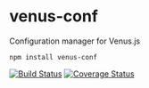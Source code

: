 # venus-conf

Configuration manager for Venus.js

```
npm install venus-conf
```

[![Build Status](https://travis-ci.org/venusjs/venus-conf.svg?branch=master)](https://travis-ci.org/venusjs/venus-conf)
[![Coverage Status](https://img.shields.io/coveralls/venusjs/venus-conf.svg)](https://coveralls.io/r/venusjs/venus-conf?branch=master)
